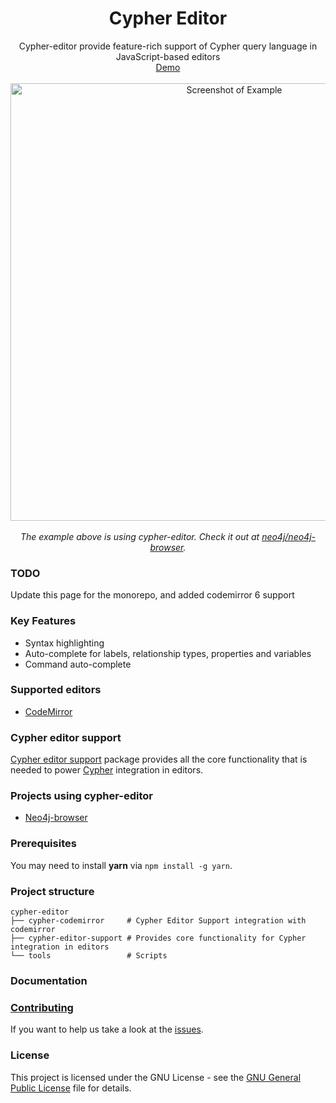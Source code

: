 <h1 align="center">
  <b>Cypher Editor</b><br>
</h1>
<p align="center"> Cypher-editor provide feature-rich support of Cypher query language in JavaScript-based editors <br>
    <a href="https://neo4j-contrib.github.io/cypher-editor/">Demo</a><br><br>
    <img src="https://cloud.githubusercontent.com/assets/24562497/26100041/5e01a278-3a35-11e7-97aa-cb80ac90dd09.png" width=700 alt="Screenshot of Example"><br><br>
    <em>The example above is using cypher-editor. Check it out at <a href="https://github.com/neo4j/neo4j-browser">neo4j/neo4j-browser</a>.</em>
</p>

### TODO

Update this page for the monorepo, and added codemirror 6 support

### Key Features

* Syntax highlighting
* Auto-complete for labels, relationship types, properties and variables
* Command auto-complete

### Supported editors

* [CodeMirror](cypher-codemirror/)

### Cypher editor support

[Cypher editor support](cypher-editor-support/) package provides all the core functionality that is needed to power [Cypher](http://www.opencypher.org/) integration in editors.

### Projects using cypher-editor

* [Neo4j-browser](https://github.com/neo4j/neo4j-browser)

### Prerequisites

You may need to install **yarn** via `npm install -g yarn`.

### Project structure

    cypher-editor
    ├── cypher-codemirror     # Cypher Editor Support integration with codemirror
    ├── cypher-editor-support # Provides core functionality for Cypher integration in editors
    └── tools                 # Scripts

### Documentation 

### [Contributing](CONTRIBUTING.md)
If you want to help us take a look at the
[issues](https://github.com/neo4j-contrib/cypher-editor/issues).

### License

This project is licensed under the GNU License - see the [GNU General Public License](LICENSE) file for details.
